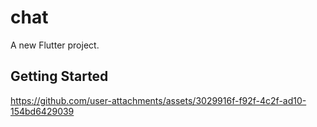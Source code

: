 # chat

A new Flutter project.

## Getting Started
https://github.com/user-attachments/assets/3029916f-f92f-4c2f-ad10-154bd6429039


